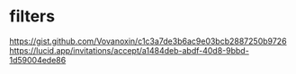 # filters
https://gist.github.com/Vovanoxin/c1c3a7de3b6ac9e03bcb2887250b9726
https://lucid.app/invitations/accept/a1484deb-abdf-40d8-9bbd-1d59004ede86
